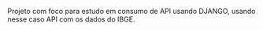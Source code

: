 Projeto com foco para estudo em consumo de API usando DJANGO, usando nesse caso API com os dados do IBGE.